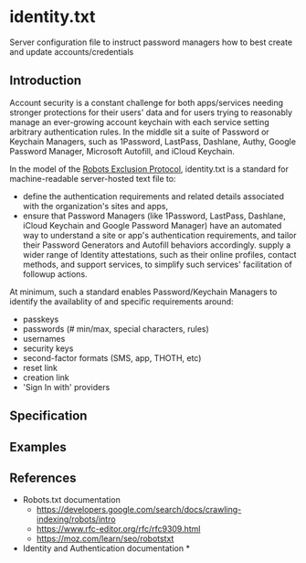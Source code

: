 # identity.txt
Server configuration file to instruct password managers how to best create and update accounts/credentials

## Introduction
Account security is a constant challenge for both apps/services needing stronger protections for their users' data and for users trying to reasonably manage an ever-growing account keychain with each service setting arbitrary authentication rules. In the middle sit a suite of Password or Keychain Managers, such as 1Password, LastPass, Dashlane, Authy, Google Password Manager, Microsoft Autofill, and iCloud Keychain. 

In the model of the [Robots Exclusion Protocol](https://www.rfc-editor.org/rfc/rfc9309.html), identity.txt is a standard for machine-readable server-hosted text file to:
* define the authentication requirements and related details associated with the organization's sites and apps,
* ensure that Password Managers (like 1Password, LastPass, Dashlane, iCloud Keychain and Google Password Manager) have an automated way to understand a site or app's authentication requirements, and tailor their Password Generators and Autofill behaviors accordingly. 
supply a wider range of Identity attestations, such as their online profiles, contact methods, and support services, to simplify such services' facilitation of followup actions.

At minimum, such a standard enables Password/Keychain Managers to identify the availablity of and specific requirements around:
* passkeys
* passwords (# min/max, special characters, rules)
* usernames
* security keys
* second-factor formats (SMS, app, THOTH, etc)
* reset link
* creation link
* 'Sign In with' providers

## Specification



## Examples



## References
* Robots.txt documentation
  * https://developers.google.com/search/docs/crawling-indexing/robots/intro
  * https://www.rfc-editor.org/rfc/rfc9309.html
  * https://moz.com/learn/seo/robotstxt
* Identity and Authentication documentation
  * 
